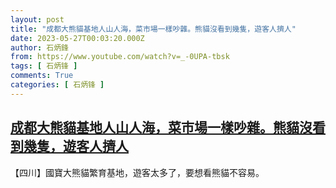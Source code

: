```yaml
---
layout: post
title: "成都大熊貓基地人山人海，菜市場一樣吵雜。熊貓沒看到幾隻，遊客人擠人"
date: 2023-05-27T00:03:20.000Z
author: 石炳鋒
from: https://www.youtube.com/watch?v=_-0UPA-tbsk
tags: [ 石炳锋 ]
comments: True
categories: [ 石炳锋 ]
---
```

<!--1685145800000-->
[成都大熊貓基地人山人海，菜市場一樣吵雜。熊貓沒看到幾隻，遊客人擠人](https://www.youtube.com/watch?v=_-0UPA-tbsk)
------

<div>
【四川】國寶大熊貓繁育基地，遊客太多了，要想看熊貓不容易。
</div>

